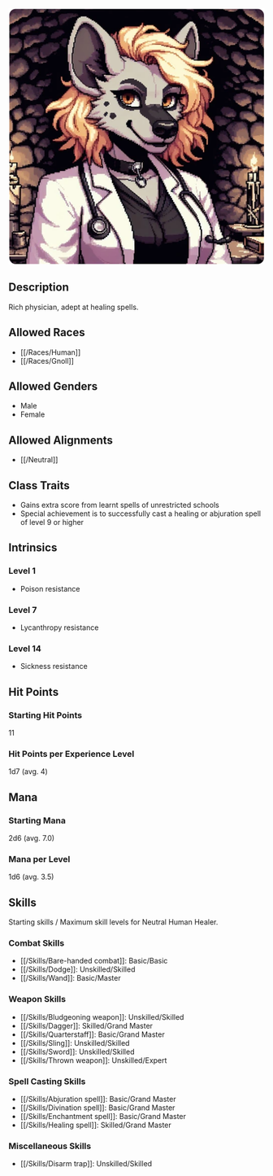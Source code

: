 ![Healer](/uploads/Roles/Healer/healer.webp)

## Description

Rich physician, adept at healing spells.

## Allowed Races

- [[/Races/Human]]
- [[/Races/Gnoll]]

## Allowed Genders

- Male
- Female

## Allowed Alignments

- [[/Neutral]]

## Class Traits

- Gains extra score from learnt spells of unrestricted schools
- Special achievement is to successfully cast a healing or abjuration spell of level 9 or higher

## Intrinsics

### Level 1

* Poison resistance

### Level 7

* Lycanthropy resistance

### Level 14

* Sickness resistance

## Hit Points

### Starting Hit Points

11

### Hit Points per Experience Level

1d7 (avg. 4)

## Mana

### Starting Mana

2d6 (avg. 7.0)

### Mana per Level

1d6 (avg. 3.5)

## Skills

Starting skills / Maximum skill levels for Neutral Human Healer. 

### Combat Skills                                    

* [[/Skills/Bare-handed combat]]:  Basic/Basic       
* [[/Skills/Dodge]]: Unskilled/Skilled
* [[/Skills/Wand]]: Basic/Master

### Weapon Skills                                    

* [[/Skills/Bludgeoning weapon]]: Unskilled/Skilled
* [[/Skills/Dagger]]: Skilled/Grand Master
* [[/Skills/Quarterstaff]]: Basic/Grand Master
* [[/Skills/Sling]]: Unskilled/Skilled
* [[/Skills/Sword]]: Unskilled/Skilled
* [[/Skills/Thrown weapon]]: Unskilled/Expert

### Spell Casting Skills                             

* [[/Skills/Abjuration spell]]: Basic/Grand Master
* [[/Skills/Divination spell]]: Basic/Grand Master
* [[/Skills/Enchantment spell]]: Basic/Grand Master
* [[/Skills/Healing spell]]: Skilled/Grand Master

### Miscellaneous Skills                                

* [[/Skills/Disarm trap]]: Unskilled/Skilled